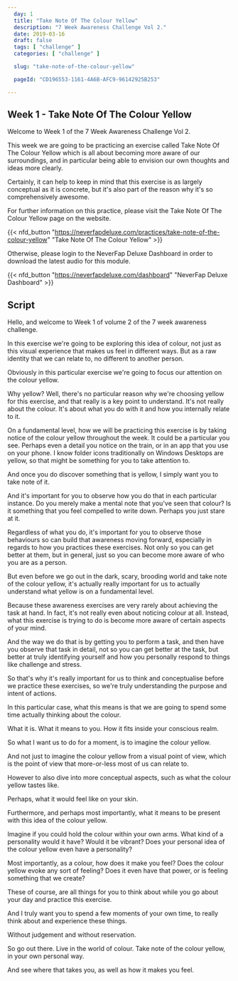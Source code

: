 ```yaml
---
  day: 1
  title: "Take Note Of The Colour Yellow"
  description: "7 Week Awareness Challenge Vol 2."
  date: 2019-03-16
  draft: false
  tags: [ "challenge" ]
  categories: [ "challenge" ]

  slug: "take-note-of-the-colour-yellow"

  pageId: "CD196553-1161-4A6B-AFC9-96142925B253"

---
```


<!-- TODO: Maybe have a breakdown of the audio as well in each email. -->

## Week 1 - Take Note Of The Colour Yellow

Welcome to Week 1 of the 7 Week Awareness Challenge Vol 2.

This week we are going to be practicing an exercise called Take Note Of The Colour Yellow which is all about becoming more aware of our surroundings, and in particular being able to envision our own thoughts and ideas more clearly.

Certainly, it can help to keep in mind that this exercise is as largely conceptual as it is concrete, but it's also part of the reason why it's so comprehensively awesome. 

For further information on this practice, please visit the Take Note Of The Colour Yellow page on the website.


{{< nfd_button "https://neverfapdeluxe.com/practices/take-note-of-the-colour-yellow" "Take Note Of The Colour Yellow" >}}


Otherwise, please login to the NeverFap Deluxe Dashboard in order to download the latest audio for this module.


{{< nfd_button "https://neverfapdeluxe.com/dashboard" "NeverFap Deluxe Dashboard" >}}


<!-- NEEDS ONE EDIT + Ending complete -->

## Script

Hello, and welcome to Week 1 of volume 2 of the 7 week awareness challenge.

In this exercise we're going to be exploring this idea of colour, not just as this visual experience that makes us feel in different ways. But as a raw identity that we can relate to, no different to another person. 

<!-- EXERCISE - TAKE NOTE OF THE COLOUR YELLOW -->

Obviously in this particular exercise we're going to focus our attention on the colour yellow. 

Why yellow? Well, there's no particular reason why we're choosing yellow for this exercise, and that really is a key point to understand. It's not really about the colour. It's about what you do with it and how you internally relate to it.

On a fundamental level, how we will be practicing this exercise is by taking notice of the colour yellow throughout the week. It could be a particular you see. Perhaps even a detail you notice on the train, or in an app that you use on your phone. I know folder icons traditionally on Windows Desktops are yellow, so that might be something for you to take attention to.

And once you do discover something that is yellow, I simply want you to take note of it. 

And it's important for you to observe how you do that in each particular instance. Do you merely make a mental note that you've seen that colour? Is it something that you feel compelled to write down. Perhaps you just stare at it.

Regardless of what you do, it's important for you to observe those behaviours so can build that awareness moving forward, especially in regards to how you practices these exercises. Not only so you can get better at them, but in general, just so you can become more aware of who you are as a person.


<!-- CONTEXT - WHAT IS YELLOW? -->

But even before we go out in the dark, scary, brooding world and take note of the colour yellow, it's actually really important for us to actually understand what yellow is on a fundamental level. 

Because these awareness exercises are very rarely about achieving the task at hand. In fact, it's not really even about noticing colour at all. Instead, what this exercise is trying to do is become more aware of certain aspects of your mind. 

And the way we do that is by getting you to perform a task, and then have you observe that task in detail, not so you can get better at the task, but better at truly identifying yourself and how you personally respond to things like challenge and stress. 

So that's why it's really important for us to think and conceptualise before we practice these exercises, so we're truly understanding the purpose and intent of actions.

In this particular case, what this means is that we are going to spend some time actually thinking about the colour.

What it is. What it means to you. How it fits inside your conscious realm.

So what I want us to do for a moment, is to imagine the colour yellow.

And not just to imagine the colour yellow from a visual point of view, which is the point of view that more-or-less most of us can relate to. 

However to also dive into more conceptual aspects, such as what the colour yellow tastes like. 

Perhaps, what it would feel like on your skin. 


<!-- CONTEXT - BEING PRESENT WITH THE COLOUR YELLOW -->

Furthermore, and perhaps most importantly, what it means to be present with this idea of the colour yellow.

Imagine if you could hold the colour within your own arms. What kind of a personality would it have? Would it be vibrant? Does your personal idea of the colour yellow even have a personality?

Most importantly, as a colour, how does it make you feel? Does the colour yellow evoke any sort of feeling? Does it even have that power, or is feeling something that we create?

These of course, are all things for you to think about while you go about your day and practice this exercise.

And I truly want you to spend a few moments of your own time, to really think about and experience these things.

Without judgement and without reservation.

So go out there. Live in the world of colour. Take note of the colour yellow, in your own personal way.

And see where that takes you, as well as how it makes you feel. 
